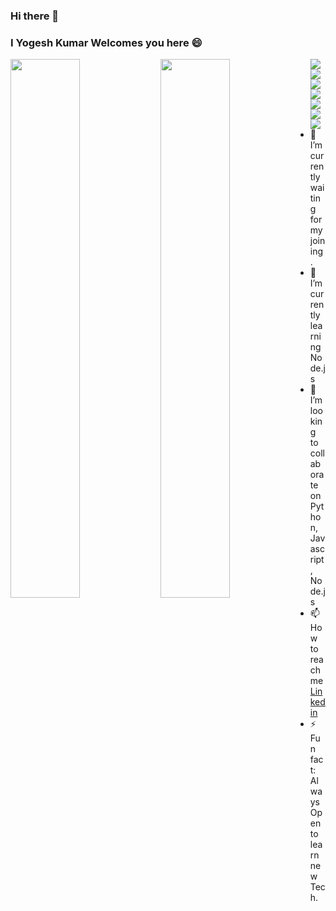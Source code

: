 ### Hi there 👋
### I Yogesh Kumar Welcomes you here 😄

<img align="left" style="width:47%" src="https://github-readme-stats.vercel.app/api?username=yogeshsingh2672000&show_icons=true&theme=radical" />
<img align="left" style="width:47%" src="https://github-readme-stats.vercel.app/api/top-langs/?username=anuraghazra&layout=compact" />

<div>
<img align="left" src="https://img.shields.io/badge/python-3670A0?style=for-the-badge&logo=python&logoColor=ffdd54" />
<img align="left" src="https://img.shields.io/badge/node.js-6DA55F?style=for-the-badge&logo=node.js&logoColor=white" />
<img align="left" src="https://img.shields.io/badge/javascript-%23323330.svg?style=for-the-badge&logo=javascript&logoColor=%23F7DF1E" />
<img align="left" src="https://img.shields.io/badge/django-%23092E20.svg?style=for-the-badge&logo=django&logoColor=white" />
<img align="left" src="https://img.shields.io/badge/express.js-%23404d59.svg?style=for-the-badge&logo=express&logoColor=%2361DAFB" />
<img align="left" src="https://img.shields.io/badge/FastAPI-005571?style=for-the-badge&logo=fastapi" />
<img align="left" src="https://img.shields.io/badge/react-%2320232a.svg?style=for-the-badge&logo=react&logoColor=%2361DAFB" />
 </div>
<!-- <img src="" /> -->
 
- 🔭 I’m currently waiting for my joining.
- 🌱 I’m currently learning Node.js
- 👯 I’m looking to collaborate on Python, Javascript, Node.js
- 📫 How to reach me [Linkedin](https://www.linkedin.com/in/yogesh-krr/)
- ⚡ Fun fact: Always Open to learn new Tech. 

<!--
**yogeshsingh2672000/yogeshsingh2672000** is a ✨ _special_ ✨ repository because its `README.md` (this file) appears on your GitHub profile.

Here are some ideas to get you started:

- 🔭 I’m currently working on ...
- 🌱 I’m currently learning ...
- 👯 I’m looking to collaborate on ...
- 🤔 I’m looking for help with ...
- 💬 Ask me about ...
- 📫 How to reach me: ...
- 😄 Pronouns: ...
- ⚡ Fun fact: ...
-->
